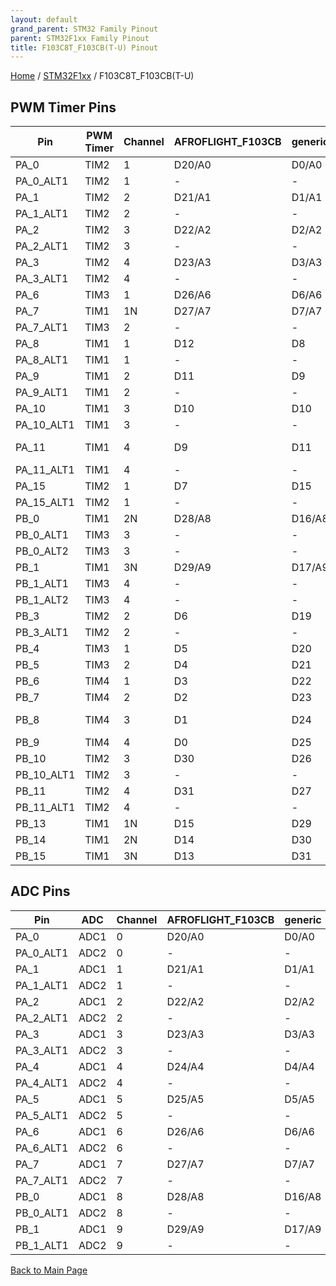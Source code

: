 ```yaml
---
layout: default
grand_parent: STM32 Family Pinout
parent: STM32F1xx Family Pinout
title: F103C8T_F103CB(T-U) Pinout
---
```


[Home](../../index.md) / [STM32F1xx](../index.md) / F103C8T_F103CB(T-U)

## PWM Timer Pins

| Pin | PWM Timer | Channel | AFROFLIGHT_F103CB | generic | MALYANM200_F103CB | MAPLEMINI_F103CB | PILL_F103Cx |
| --- | --- | --- | --- | --- | --- | --- | --- |
| PA_0 | TIM2 | 1 | D20/A0 | D0/A0 | D20/A0 | D11 | D20/A0 |
| PA_0_ALT1 | TIM2 | 1 | - | - | - | - | - |
| PA_1 | TIM2 | 2 | D21/A1 | D1/A1 | D21/A1 | D10 | D21/A1 |
| PA_1_ALT1 | TIM2 | 2 | - | - | - | - | - |
| PA_2 | TIM2 | 3 | D22/A2 | D2/A2 | D22/A2 | D9 | D22/A2 |
| PA_2_ALT1 | TIM2 | 3 | - | - | - | - | - |
| PA_3 | TIM2 | 4 | D23/A3 | D3/A3 | D23/A3 | D8 | D23/A3 |
| PA_3_ALT1 | TIM2 | 4 | - | - | - | - | - |
| PA_6 | TIM3 | 1 | D26/A6 | D6/A6 | D26/A6 | D5 | D26/A6 |
| PA_7 | TIM1 | 1N | D27/A7 | D7/A7 | D27/A7 | D4 | D27/A7 |
| PA_7_ALT1 | TIM3 | 2 | - | - | - | - | - |
| PA_8 | TIM1 | 1 | D12 | D8 | D12 | D27 | D12 |
| PA_8_ALT1 | TIM1 | 1 | - | - | - | - | - |
| PA_9 | TIM1 | 2 | D11 | D9 | D11 | D26 | D11 |
| PA_9_ALT1 | TIM1 | 2 | - | - | - | - | - |
| PA_10 | TIM1 | 3 | D10 | D10 | D10 | D25 | D10 |
| PA_10_ALT1 | TIM1 | 3 | - | - | - | - | - |
| PA_11 | TIM1 | 4 | D9 | D11 | D9 - USB DM | D24 - USB DM | D9 - USB DM |
| PA_11_ALT1 | TIM1 | 4 | - | - | - | - | - |
| PA_15 | TIM2 | 1 | D7 | D15 | D7 | D20 | D7 |
| PA_15_ALT1 | TIM2 | 1 | - | - | - | - | - |
| PB_0 | TIM1 | 2N | D28/A8 | D16/A8 | D28/A8 | D3 | D28/A8 |
| PB_0_ALT1 | TIM3 | 3 | - | - | - | - | - |
| PB_0_ALT2 | TIM3 | 3 | - | - | - | - | - |
| PB_1 | TIM1 | 3N | D29/A9 | D17/A9 | D29/A9 | D33 - LED | D29/A9 |
| PB_1_ALT1 | TIM3 | 4 | - | - | - | - | - |
| PB_1_ALT2 | TIM3 | 4 | - | - | - | - | - |
| PB_3 | TIM2 | 2 | D6 | D19 | D6 | D19 | D6 |
| PB_3_ALT1 | TIM2 | 2 | - | - | - | - | - |
| PB_4 | TIM3 | 1 | D5 | D20 | D5 | D18 | D5 |
| PB_5 | TIM3 | 2 | D4 | D21 | D4 | D17 | D4 |
| PB_6 | TIM4 | 1 | D3 | D22 | D3 | D16 | D3 |
| PB_7 | TIM4 | 2 | D2 | D23 | D2 | D15 | D2 |
| PB_8 | TIM4 | 3 | D1 | D24 | D1 | D32 - BOOT0 - User buttons | D1 |
| PB_9 | TIM4 | 4 | D0 | D25 | D0 | D34 - USB DISC | D0 |
| PB_10 | TIM2 | 3 | D30 | D26 | D30 | D1 | D30 |
| PB_10_ALT1 | TIM2 | 3 | - | - | - | - | - |
| PB_11 | TIM2 | 4 | D31 | D27 | D31 | D0 | D31 |
| PB_11_ALT1 | TIM2 | 4 | - | - | - | - | - |
| PB_13 | TIM1 | 1N | D15 | D29 | D15 | D30 | D15 |
| PB_14 | TIM1 | 2N | D14 | D30 | D14 | D29 | D14 |
| PB_15 | TIM1 | 3N | D13 | D31 | D13 | D28 | D13 |


## ADC Pins

| Pin | ADC | Channel | AFROFLIGHT_F103CB | generic | MALYANM200_F103CB | MAPLEMINI_F103CB | PILL_F103Cx |
| --- | --- | --- | --- | --- | --- | --- | --- |
| PA_0 | ADC1 | 0 | D20/A0 | D0/A0 | D20/A0 | D11 | D20/A0 |
| PA_0_ALT1 | ADC2 | 0 | - | - | - | - | - |
| PA_1 | ADC1 | 1 | D21/A1 | D1/A1 | D21/A1 | D10 | D21/A1 |
| PA_1_ALT1 | ADC2 | 1 | - | - | - | - | - |
| PA_2 | ADC1 | 2 | D22/A2 | D2/A2 | D22/A2 | D9 | D22/A2 |
| PA_2_ALT1 | ADC2 | 2 | - | - | - | - | - |
| PA_3 | ADC1 | 3 | D23/A3 | D3/A3 | D23/A3 | D8 | D23/A3 |
| PA_3_ALT1 | ADC2 | 3 | - | - | - | - | - |
| PA_4 | ADC1 | 4 | D24/A4 | D4/A4 | D24/A4 | D7 | D24/A4 |
| PA_4_ALT1 | ADC2 | 4 | - | - | - | - | - |
| PA_5 | ADC1 | 5 | D25/A5 | D5/A5 | D25/A5 | D6 | D25/A5 |
| PA_5_ALT1 | ADC2 | 5 | - | - | - | - | - |
| PA_6 | ADC1 | 6 | D26/A6 | D6/A6 | D26/A6 | D5 | D26/A6 |
| PA_6_ALT1 | ADC2 | 6 | - | - | - | - | - |
| PA_7 | ADC1 | 7 | D27/A7 | D7/A7 | D27/A7 | D4 | D27/A7 |
| PA_7_ALT1 | ADC2 | 7 | - | - | - | - | - |
| PB_0 | ADC1 | 8 | D28/A8 | D16/A8 | D28/A8 | D3 | D28/A8 |
| PB_0_ALT1 | ADC2 | 8 | - | - | - | - | - |
| PB_1 | ADC1 | 9 | D29/A9 | D17/A9 | D29/A9 | D33 - LED | D29/A9 |
| PB_1_ALT1 | ADC2 | 9 | - | - | - | - | - |


[Back to Main Page](../../index.md)